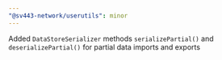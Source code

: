 ```yaml
---
"@sv443-network/userutils": minor
---
```


Added `DataStoreSerializer` methods `serializePartial()` and `deserializePartial()` for partial data imports and exports
